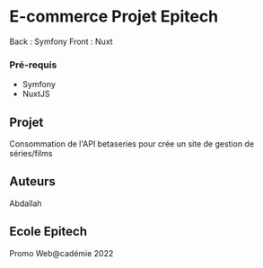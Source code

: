 # E-commerce Projet Epitech

Back : Symfony
Front : Nuxt

### Pré-requis

- Symfony
- NuxtJS

## Projet

Consommation de l'API betaseries pour crée un site de gestion de séries/films

## Auteurs


Abdallah

## Ecole Epitech

Promo Web@cadémie 2022